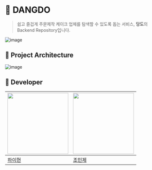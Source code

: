 # 🍰 DANGDO

> 쉽고 즐겁게 주문제작 케이크 업체를 탐색할 수 있도록 돕는 서비스, **당도**의 Backend Repository입니다.

![image](https://github.com/dnd-side-project/dnd-8th-9-backend/assets/59721541/e4f92ca4-9b5b-4b2a-a4a6-9e6963b75d33)

## 🎂 Project Architecture

![image](https://github.com/dnd-side-project/dnd-8th-9-backend/assets/59721541/eb8c7b47-71ff-47d9-be89-07b70cc5747c)

## 🧁 Developer

| <img width="200px" src="https://avatars.githubusercontent.com/u/59721541?v=4"/> | <img width="200px" src="https://avatars.githubusercontent.com/u/32082727?v=4"/> |
|---|---|
| [하이현](https://github.com/hyh1016) | [조민제](https://github.com/minje0204) |
